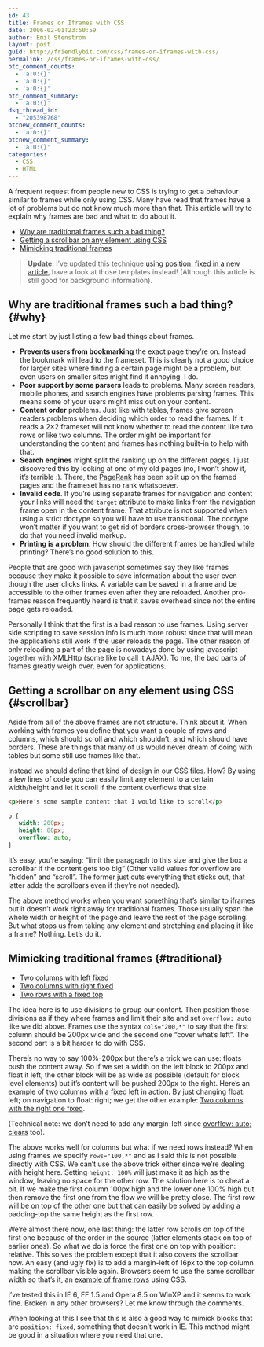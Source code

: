```yaml
---
id: 43
title: Frames or Iframes with CSS
date: 2006-02-01T23:50:59
author: Emil Stenström
layout: post
guid: http://friendlybit.com/css/frames-or-iframes-with-css/
permalink: /css/frames-or-iframes-with-css/
btc_comment_counts:
  - 'a:0:{}'
  - 'a:0:{}'
  - 'a:0:{}'
btc_comment_summary:
  - 'a:0:{}'
dsq_thread_id:
  - "205398768"
btcnew_comment_counts:
  - 'a:0:{}'
btcnew_comment_summary:
  - 'a:0:{}'
categories:
  - CSS
  - HTML
---
```

A frequent request from people new to CSS is trying to get a behaviour similar to frames while only using CSS. Many have read that frames have a lot of problems but do not know much more than that. This article will try to explain why frames are bad and what to do about it.

  * [Why are traditional frames such a bad thing?](#why)
  * [Getting a scrollbar on any element using CSS](#scrollbar)
  * [Mimicking traditional frames](#traditional)

> **Update**: I&#8217;ve updated this technique [using position: fixed in a new article](http://friendlybit.com/css/position-fixed-css-templates/), have a look at those templates instead! (Although this article is still good for background information).

## Why are traditional frames such a bad thing? {#why}

Let me start by just listing a few bad things about frames.

  * **Prevents users from bookmarking** the exact page they&#8217;re on. Instead the bookmark will lead to the frameset. This is clearly not a good choice for larger sites where finding a certain page might be a problem, but even users on smaller sites might find it annoying. I do.
  * **Poor support by some parsers** leads to problems. Many screen readers, mobile phones, and search engines have problems parsing frames. This means some of your users might miss out on your content.
  * **Content order** problems. Just like with tables, frames give screen readers problems when deciding which order to read the frames. If it reads a 2&#215;2 frameset will not know whether to read the content like two rows or like two columns. The order might be important for understanding the content and frames has nothing built-in to help with that.
  * **Search engines** might split the ranking up on the different pages. I just discovered this by looking at one of my old pages (no, I won&#8217;t show it, it&#8217;s terrible :). There, the [PageRank](http://www.webworkshop.net/pagerank.html) has been split up on the framed pages and the frameset has no rank whatsoever.
  * **Invalid code**. If you&#8217;re using separate frames for navigation and content your links will need the `target` attribute to make links from the navigation frame open in the content frame. That attribute is not supported when using a strict doctype so you will have to use transitional. The doctype won&#8217;t matter if you want to get rid of borders cross-browser though, to do that you need invalid markup.
  * **Printing is a problem**. How should the different frames be handled while printing? There&#8217;s no good solution to this.

People that are good with javascript sometimes say they like frames because they make it possible to save information about the user even though the user clicks links. A variable can be saved in a frame and be accessible to the other frames even after they are reloaded. Another pro-frames reason frequently heard is that it saves overhead since not the entire page gets reloaded.

Personally I think that the first is a bad reason to use frames. Using server side scripting to save session info is much more robust since that will mean the applications still work if the user reloads the page. The other reason of only reloading a part of the page is nowadays done by using javascript together with XMLHttp (some like to call it AJAX). To me, the bad parts of frames greatly weigh over, even for applications.

## Getting a scrollbar on any element using CSS {#scrollbar}

Aside from all of the above frames are not structure. Think about it. When working with frames you define that you want a couple of rows and columns, which should scroll and which shouldn&#8217;t, and which should have borders. These are things that many of us would never dream of doing with tables but some still use frames like that.

Instead we should define that kind of design in our CSS files. How? By using a few lines of code you can easily limit any element to a certain width/height and let it scroll if the content overflows that size.

```html
<p>Here's some sample content that I would like to scroll</p>
```

```css
p {
   width: 200px;
   height: 80px;
   overflow: auto;
}
```

It&#8217;s easy, you&#8217;re saying: &#8220;limit the paragraph to this size and give the box a scrollbar if the content gets too big&#8221; (Other valid values for overflow are &#8220;hidden&#8221; and &#8220;scroll&#8221;. The former just cuts everything that sticks out, that latter adds the scrollbars even if they&#8217;re not needed).

The above method works when you want something that&#8217;s similar to iframes but it doesn&#8217;t work right away for traditional frames. Those usually span the whole width or height of the page and leave the rest of the page scrolling. But what stops us from taking any element and stretching and placing it like a frame? Nothing. Let&#8217;s do it.

## Mimicking traditional frames {#traditional}

  * [Two columns with left fixed](/files/frames/columns.html)
  * [Two columns with right fixed](/files/frames/columns_navright.html)
  * [Two rows with a fixed top](/files/frames/rows.html)

The idea here is to use divisions to group our content. Then position those divisions as if they where frames and limit their site and set `overflow: auto` like we did above. Frames use the syntax `cols="200,*"` to say that the first column should be 200px wide and the second one &#8220;cover what&#8217;s left&#8221;. The second part is a bit harder to do with CSS.

There&#8217;s no way to say 100%-200px but there&#8217;s a trick we can use: floats push the content away. So if we set a width on the left block to 200px and float it left, the other block will be as wide as possible (default for block level elements) but it&#8217;s content will be pushed 200px to the right. Here&#8217;s an example of [two columns with a fixed left](/files/frames/columns.html) in action. By just changing float: left; on navigation to float: right; we get the other example: [Two columns with the right one fixed](/files/frames/columns_navright.html).

(Technical note: we don&#8217;t need to add any margin-left since [overflow: auto; clears](http://www.mezzoblue.com/archives/2005/03/03/clearance/) too).

The above works well for columns but what if we need rows instead? When using frames we specify `rows="100,*"` and as I said this is not possible directly with CSS. We can&#8217;t use the above trick either since we&#8217;re dealing with height here. Setting `height: 100%` will just make it as high as the window, leaving no space for the other row. The solution here is to cheat a bit. If we make the first column 100px high and the lower one 100% high but then remove the first one from the flow we will be pretty close. The first row will be on top of the other one but that can easily be solved by adding a padding-top the same height as the first row.

We&#8217;re almost there now, one last thing: the latter row scrolls on top of the first one because of the order in the source (latter elements stack on top of earlier ones). So what we do is force the first one on top with position: relative. This solves the problem except that it also covers the scrollbar now. An easy (and ugly fix) is to add a margin-left of 16px to the top column making the scrollbar visible again. Browsers seem to use the same scrollbar width so that&#8217;s it, an [example of frame rows](/files/frames/rows.html) using CSS.

I&#8217;ve tested this in IE 6, FF 1.5 and Opera 8.5 on WinXP and it seems to work fine. Broken in any other browsers? Let me know through the comments.

When looking at this I see that this is also a good way to mimick blocks that are `position: fixed`, something that doesn&#8217;t work in IE. This method might be good in a situation where you need that one.
